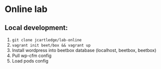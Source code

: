 # Online lab

## Local development:

1. `git clone jcartledge/lab-online`
2. `vagrant init beet/box && vagrant up`
3. Install wordpress into beetbox database (localhost, beetbox, beetbox)
4. Pull wp-cfm config
5. Load pods config
